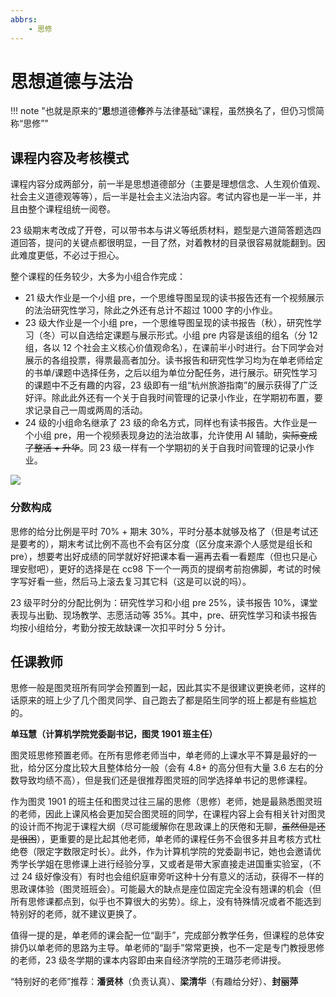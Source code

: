 ```yaml
---
abbrs:
    - 思修
---
```


# 思想道德与法治

!!! note "也就是原来的“**思**想道德**修**养与法律基础”课程，虽然换名了，但仍习惯简称“思修”"

## 课程内容及考核模式

课程内容分成两部分，前一半是思想道德部分（主要是理想信念、人生观价值观、社会主义道德观等等），后一半是社会主义法治内容。考试内容也是一半一半，并且由整个课程组统一阅卷。

23 级期末考改成了开卷，可以带书本与讲义等纸质材料，题型是六道简答题选四道回答，提问的关键点都很明显，一目了然，对着教材的目录很容易就能翻到。因此难度更低，不必过于担心。

整个课程的任务较少，大多为小组合作完成：

- 21 级大作业是一个小组 pre，一个思维导图呈现的读书报告还有一个视频展示的法治研究性学习，除此之外还有总计不超过 1000 字的小作业。
- 23 级大作业是一个小组 pre，一个思维导图呈现的读书报告（秋），研究性学习（冬）可以自选给定课题与展示形式。小组 pre 内容是该组的组名（分 12 组，各以 12 个社会主义核心价值观命名），在课前半小时进行。台下同学会对展示的各组投票，得票最高者加分。读书报告和研究性学习均为在单老师给定的书单/课题中选择任务，之后以组为单位分配任务，进行展示。研究性学习的课题中不乏有趣的内容，23 级即有一组“杭州旅游指南”的展示获得了广泛好评。除此此外还有一个关于自我时间管理的记录小作业，在学期初布置，要求记录自己一周或两周的活动。
- 24 级的小组命名继承了 23 级的命名方式，同样也有读书报告。大作业是一个小组 pre，用一个视频表现身边的法治故事，允许使用 AI 辅助，<del>实际变成了整活 + 升华</del>。同 23 级一样有一个学期初的关于自我时间管理的记录小作业。

![](https://cdn.tonycrane.cc/turing2022/images/sixiu.jpg)

### 分数构成

思修的给分比例是平时 70% + 期末 30%，平时分基本就够及格了（但是考试还是要考的），期末考试比例不高也不会有区分度（区分度来源个人感觉是组长和 pre），想要考出好成绩的同学就好好把课本看一遍再去看一看题库（但也只是心理安慰吧），更好的选择是在 cc98 下一个一两页的提纲考前抱佛脚，考试的时候字写好看一些，然后马上滚去复习其它科（这是可以说的吗）。

23 级平时分的分配比例为：研究性学习和小组 pre 25%，读书报告 10%，课堂表现与出勤、现场教学、志愿活动等 35%。其中，pre、研究性学习和读书报告均按小组给分，考勤分按无故缺课一次扣平时分 5 分计。

## 任课教师

思修一般是图灵班所有同学会预置到一起，因此其实不是很建议更换老师，这样的话原来的班上少了几个图灵同学、自己跑去了都是陌生同学的班上都是有些尴尬的。

**单珏慧（计算机学院党委副书记，图灵 1901 班主任）**  

图灵班思修预置老师。在所有思修老师当中，单老师的上课水平不算是最好的一批，给分区分度比较大且整体给分一般（会有 4.8+ 的高分但有大量 3.6 左右的分数导致均绩不高），但是我们还是很推荐图灵班的同学选择单书记的思修课程。

作为图灵 1901 的班主任和图灵过往三届的思修（思修）老师，她是最熟悉图灵班的老师，因此上课风格会更加契合图灵班的同学，在课程内容上会有相关针对图灵的设计而不拘泥于课程大纲（尽可能缓解你在思政课上的厌倦和无聊，<del>虽然但是还是很困</del>），更重要的是比起其他老师，单老师的课程任务不会很多并且考核方式杜绝卷（限定字数限定时长）。此外，作为计算机学院的党委副书记，她也会邀请优秀学长学姐在思修课上进行经验分享，又或者是带大家直接走进国重实验室，（不过 24 级好像没有）有时也会组织庭审旁听这种十分有意义的活动，获得不一样的思政课体验（图灵班班会）。可能最大的缺点是座位固定完全没有翘课的机会（但所有思修课都点到，似乎也不算很大的劣势）。综上，没有特殊情况或者不能选到特别好的老师，就不建议更换了。

值得一提的是，单老师的课会配一位“副手”，完成部分教学任务，但课程的总体安排仍以单老师的思路为主导。单老师的“副手”常常更换，也不一定是专门教授思修的老师，23 级冬学期的课本内容即由来自经济学院的王璐莎老师讲授。

“特别好的老师”推荐：**潘贤林**（负责认真）、**梁清华**（有趣给分好）、**封丽萍**
